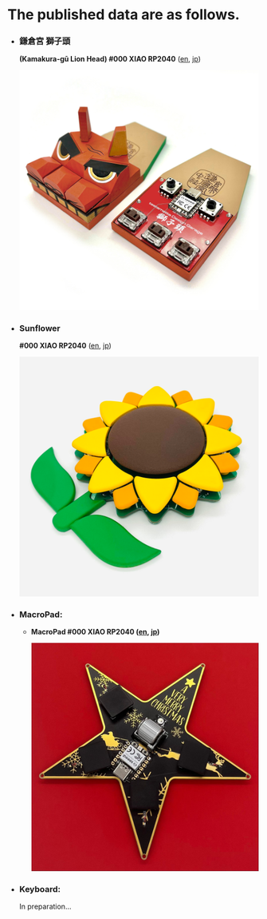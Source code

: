 # The published data are as follows.



- ### **鎌倉宮 獅子頭**

  **(Kamakura-gū Lion Head) #000 XIAO RP2040** ([en](lion_head/buildguide_lion_head_000_en.md), [jp](lion_head/buildguide_lion_head_000_jp.md))

  ![](lion_head/assets/buildguide_lion_head_000_en/IMG_3451.JPG)

- ### **Sunflower**

  **#000 XIAO RP2040** ([en](sunflower/buildguide_sunflower_001_en.md), [jp](sunflower/buildguide_sunflower_001_jp.md))

  ![](sunflower/assets/buildguide_sunflower_001_jp/1.png)

- ### **MacroPad:** 
  
  - **MacroPad #000 XIAO RP2040 ([en](macropad/macropad_000_xiao_rp2040_en.md), [jp](macropad/macropad_000_xiao_rp2040_jp.md))**
  
    ![](macropad/assets/macropad_000_xiao_rp2040_jp/IMG_0001.png)
  
- ### **Keyboard:**

  In preparation...

